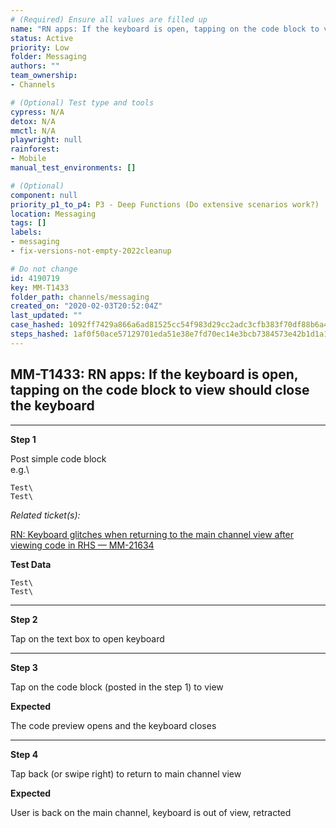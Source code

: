 ```yaml
---
# (Required) Ensure all values are filled up
name: "RN apps: If the keyboard is open, tapping on the code block to view should close the keyboard"
status: Active
priority: Low
folder: Messaging
authors: ""
team_ownership: 
- Channels

# (Optional) Test type and tools
cypress: N/A
detox: N/A
mmctl: N/A
playwright: null
rainforest: 
- Mobile
manual_test_environments: []

# (Optional)
component: null
priority_p1_to_p4: P3 - Deep Functions (Do extensive scenarios work?)
location: Messaging
tags: []
labels: 
- messaging
- fix-versions-not-empty-2022cleanup

# Do not change
id: 4190719
key: MM-T1433
folder_path: channels/messaging
created_on: "2020-02-03T20:52:04Z"
last_updated: ""
case_hashed: 1092ff7429a866a6ad81525cc54f983d29cc2adc3cfb383f70df88b6a4188f8e8f2066f2e27f389a1aaf8bb7f68e4e20
steps_hashed: 1af0f50ace57129701eda51e38e7fd70ec14e3bcb7384573e42b1d1a194916d4b8978a2ce6091e165192de0219abf813
---
```


## MM-T1433: RN apps: If the keyboard is open, tapping on the code block to view should close the keyboard

---

**Step 1**

Post simple code block\
e.g.\\

```
Test\
Test\
```

_Related ticket(s):_

[RN: Keyboard glitches when returning to the main channel view after viewing code in RHS — MM-21634](http://mmthttps%3A//mattermost.atlassian.net/browse/MM-21634)

**Test Data**

```
Test\
Test\
```

---

**Step 2**

Tap on the text box to open keyboard

---

**Step 3**

Tap on the code block (posted in the step 1) to view

**Expected**

The code preview opens and the keyboard closes

---

**Step 4**

Tap back (or swipe right) to return to main channel view

**Expected**

User is back on the main channel, keyboard is out of view, retracted
